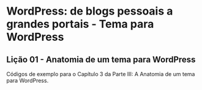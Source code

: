 # WordPress: de blogs pessoais a grandes portais - Tema para WordPress

## Lição 01 - Anatomia de um tema para WordPress

Códigos de exemplo para o Capítulo 3 da Parte III: A Anatomia de um tema para WordPress.